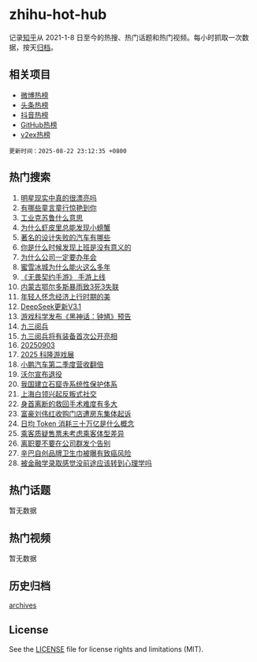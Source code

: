 # zhihu-hot-hub

记录[知乎](https://www.zhihu.com/)从 2021-1-8 日至今的热搜、热门话题和热门视频。每小时抓取一次数据，按天[归档](archives)。

## 相关项目

- [微博热榜](https://github.com/lonnyzhang423/weibo-hot-hub)
- [头条热榜](https://github.com/lonnyzhang423/toutiao-hot-hub)
- [抖音热榜](https://github.com/lonnyzhang423/douyin-hot-hub)
- [GitHub热榜](https://github.com/lonnyzhang423/github-hot-hub)
- [v2ex热榜](https://github.com/lonnyzhang423/v2ex-hot-hub)


`更新时间：2025-08-22 23:12:35 +0800`

## 热门搜索

1. [明星现实中真的很漂亮吗](https://www.zhihu.com/search?q=%E6%98%8E%E6%98%9F%E7%8E%B0%E5%AE%9E%E4%B8%AD%E7%9C%9F%E7%9A%84%E5%BE%88%E6%BC%82%E4%BA%AE%E5%90%97)
1. [有哪些童言童行惊艳到你](https://www.zhihu.com/search?q=%E6%9C%89%E5%93%AA%E4%BA%9B%E7%AB%A5%E8%A8%80%E7%AB%A5%E8%A1%8C%E6%83%8A%E8%89%B3%E5%88%B0%E4%BD%A0)
1. [工业克苏鲁什么意思](https://www.zhihu.com/search?q=%E5%B7%A5%E4%B8%9A%E5%85%8B%E8%8B%8F%E9%B2%81%E4%BB%80%E4%B9%88%E6%84%8F%E6%80%9D)
1. [为什么虾皮里总能发现小螃蟹](https://www.zhihu.com/search?q=%E4%B8%BA%E4%BB%80%E4%B9%88%E8%99%BE%E7%9A%AE%E9%87%8C%E6%80%BB%E8%83%BD%E5%8F%91%E7%8E%B0%E5%B0%8F%E8%9E%83%E8%9F%B9)
1. [著名的设计失败的汽车有哪些](https://www.zhihu.com/search?q=%E8%91%97%E5%90%8D%E7%9A%84%E8%AE%BE%E8%AE%A1%E5%A4%B1%E8%B4%A5%E7%9A%84%E6%B1%BD%E8%BD%A6%E6%9C%89%E5%93%AA%E4%BA%9B)
1. [你是什么时候发现上班是没有意义的](https://www.zhihu.com/search?q=%E4%BD%A0%E6%98%AF%E4%BB%80%E4%B9%88%E6%97%B6%E5%80%99%E5%8F%91%E7%8E%B0%E4%B8%8A%E7%8F%AD%E6%98%AF%E6%B2%A1%E6%9C%89%E6%84%8F%E4%B9%89%E7%9A%84)
1. [为什么公司一定要办年会](https://www.zhihu.com/search?q=%E4%B8%BA%E4%BB%80%E4%B9%88%E5%85%AC%E5%8F%B8%E4%B8%80%E5%AE%9A%E8%A6%81%E5%8A%9E%E5%B9%B4%E4%BC%9A)
1. [蜜雪冰城为什么能火这么多年](https://www.zhihu.com/search?q=%E8%9C%9C%E9%9B%AA%E5%86%B0%E5%9F%8E%E4%B8%BA%E4%BB%80%E4%B9%88%E8%83%BD%E7%81%AB%E8%BF%99%E4%B9%88%E5%A4%9A%E5%B9%B4)
1. [《无畏契约手游》 手游上线](https://www.zhihu.com/search?q=%E3%80%8A%E6%97%A0%E7%95%8F%E5%A5%91%E7%BA%A6%E6%89%8B%E6%B8%B8%E3%80%8B%20%E6%89%8B%E6%B8%B8%E4%B8%8A%E7%BA%BF)
1. [内蒙古鄂尔多斯暴雨致3死3失联](https://www.zhihu.com/search?q=%E5%86%85%E8%92%99%E5%8F%A4%E9%84%82%E5%B0%94%E5%A4%9A%E6%96%AF%E6%9A%B4%E9%9B%A8%E8%87%B43%E6%AD%BB3%E5%A4%B1%E8%81%94)
1. [年轻人怀念经济上行时期的美](https://www.zhihu.com/search?q=%E5%B9%B4%E8%BD%BB%E4%BA%BA%E6%80%80%E5%BF%B5%E7%BB%8F%E6%B5%8E%E4%B8%8A%E8%A1%8C%E6%97%B6%E6%9C%9F%E7%9A%84%E7%BE%8E)
1. [DeepSeek更新V3.1](https://www.zhihu.com/search?q=DeepSeek%E6%9B%B4%E6%96%B0V3.1)
1. [游戏科学发布《黑神话：钟馗》预告](https://www.zhihu.com/search?q=%E6%B8%B8%E6%88%8F%E7%A7%91%E5%AD%A6%E5%8F%91%E5%B8%83%E3%80%8A%E9%BB%91%E7%A5%9E%E8%AF%9D%EF%BC%9A%E9%92%9F%E9%A6%97%E3%80%8B%E9%A2%84%E5%91%8A)
1. [九三阅兵](https://www.zhihu.com/search?q=%E4%B9%9D%E4%B8%89%E9%98%85%E5%85%B5)
1. [九三阅兵将有装备首次公开亮相](https://www.zhihu.com/search?q=%E4%B9%9D%E4%B8%89%E9%98%85%E5%85%B5%E5%B0%86%E6%9C%89%E8%A3%85%E5%A4%87%E9%A6%96%E6%AC%A1%E5%85%AC%E5%BC%80%E4%BA%AE%E7%9B%B8)
1. [20250903](https://www.zhihu.com/search?q=20250903)
1. [2025 科隆游戏展](https://www.zhihu.com/search?q=2025%20%E7%A7%91%E9%9A%86%E6%B8%B8%E6%88%8F%E5%B1%95)
1. [小鹏汽车第二季度营收翻倍](https://www.zhihu.com/search?q=%E5%B0%8F%E9%B9%8F%E6%B1%BD%E8%BD%A6%E7%AC%AC%E4%BA%8C%E5%AD%A3%E5%BA%A6%E8%90%A5%E6%94%B6%E7%BF%BB%E5%80%8D)
1. [沃尔宣布退役](https://www.zhihu.com/search?q=%E6%B2%83%E5%B0%94%E5%AE%A3%E5%B8%83%E9%80%80%E5%BD%B9)
1. [我国建立石窟寺系统性保护体系](https://www.zhihu.com/search?q=%E6%88%91%E5%9B%BD%E5%BB%BA%E7%AB%8B%E7%9F%B3%E7%AA%9F%E5%AF%BA%E7%B3%BB%E7%BB%9F%E6%80%A7%E4%BF%9D%E6%8A%A4%E4%BD%93%E7%B3%BB)
1. [上海白领兴起反叛式社交](https://www.zhihu.com/search?q=%E4%B8%8A%E6%B5%B7%E7%99%BD%E9%A2%86%E5%85%B4%E8%B5%B7%E5%8F%8D%E5%8F%9B%E5%BC%8F%E7%A4%BE%E4%BA%A4)
1. [身首离断的救回手术难度有多大](https://www.zhihu.com/search?q=%E8%BA%AB%E9%A6%96%E7%A6%BB%E6%96%AD%E7%9A%84%E6%95%91%E5%9B%9E%E6%89%8B%E6%9C%AF%E9%9A%BE%E5%BA%A6%E6%9C%89%E5%A4%9A%E5%A4%A7)
1. [富豪刘伟红收购门店遭房东集体起诉](https://www.zhihu.com/search?q=%E5%AF%8C%E8%B1%AA%E5%88%98%E4%BC%9F%E7%BA%A2%E6%94%B6%E8%B4%AD%E9%97%A8%E5%BA%97%E9%81%AD%E6%88%BF%E4%B8%9C%E9%9B%86%E4%BD%93%E8%B5%B7%E8%AF%89)
1. [日均 Token 消耗三十万亿是什么概念](https://www.zhihu.com/search?q=%E6%97%A5%E5%9D%87%20Token%20%E6%B6%88%E8%80%97%E4%B8%89%E5%8D%81%E4%B8%87%E4%BA%BF%E6%98%AF%E4%BB%80%E4%B9%88%E6%A6%82%E5%BF%B5)
1. [乘客质疑售票未考虑乘客体型差异](https://www.zhihu.com/search?q=%E4%B9%98%E5%AE%A2%E8%B4%A8%E7%96%91%E5%94%AE%E7%A5%A8%E6%9C%AA%E8%80%83%E8%99%91%E4%B9%98%E5%AE%A2%E4%BD%93%E5%9E%8B%E5%B7%AE%E5%BC%82)
1. [离职要不要在公司群发个告别](https://www.zhihu.com/search?q=%E7%A6%BB%E8%81%8C%E8%A6%81%E4%B8%8D%E8%A6%81%E5%9C%A8%E5%85%AC%E5%8F%B8%E7%BE%A4%E5%8F%91%E4%B8%AA%E5%91%8A%E5%88%AB)
1. [辛巴自创品牌卫生巾被曝有致癌风险](https://www.zhihu.com/search?q=%E8%BE%9B%E5%B7%B4%E8%87%AA%E5%88%9B%E5%93%81%E7%89%8C%E5%8D%AB%E7%94%9F%E5%B7%BE%E8%A2%AB%E6%9B%9D%E6%9C%89%E8%87%B4%E7%99%8C%E9%A3%8E%E9%99%A9)
1. [被金融学录取感觉没前途应该转到心理学吗](https://www.zhihu.com/search?q=%E8%A2%AB%E9%87%91%E8%9E%8D%E5%AD%A6%E5%BD%95%E5%8F%96%E6%84%9F%E8%A7%89%E6%B2%A1%E5%89%8D%E9%80%94%E5%BA%94%E8%AF%A5%E8%BD%AC%E5%88%B0%E5%BF%83%E7%90%86%E5%AD%A6%E5%90%97)

## 热门话题

暂无数据

## 热门视频

暂无数据

## 历史归档

[archives](archives)

## License

See the [LICENSE](LICENSE) file for license rights and limitations (MIT).
